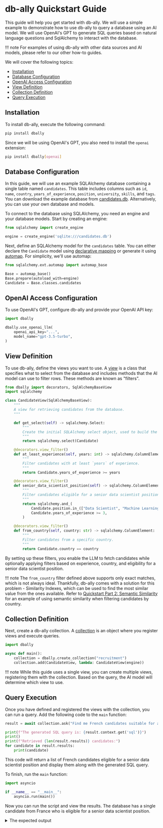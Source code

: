 # db-ally Quickstart Guide

This guide will help you get started with db-ally. We will use a simple example to demonstrate how to use db-ally to query a database using an AI model. We will use OpenAI's GPT to generate SQL queries based on natural language questions and SqlAlchemy to interact with the database.

!!! note
    For examples of using db-ally with other data sources and AI models, please refer to our other how-to guides.

We will cover the following topics:

- [Installation](#installation)
- [Database Configuration](#configuring-the-database)
- [OpenAI Access Configuration](#configuring-openai-access)
- [View Definition](#defining-the-views)
- [Collection Definition](#defining-the-collection)
- [Query Execution](#running-the-query)

## Installation

To install db-ally, execute the following command:

```bash
pip install dbally
```

Since we will be using OpenAI's GPT, you also need to install the `openai` extension:

```bash
pip install dbally[openai]
```

## Database Configuration

In this guide, we will use an example SQLAlchemy database containing a single table named `candidates`. This table includes columns such as `id`, `name`, `country`, `years_of_experience`, `position`, `university`, `skills`, and `tags`. You can download the example database from [candidates.db](candidates.db). Alternatively, you can use your own database and models.

To connect to the database using SQLAlchemy, you need an engine and your database models. Start by creating an engine:

```python
from sqlalchemy import create_engine

engine = create_engine('sqlite:///candidates.db')
```

Next, define an SQLAlchemy model for the `candidates` table. You can either declare the `Candidate` model using [declarative mapping](https://docs.sqlalchemy.org/en/20/orm/mapping_styles.html#declarative-mapping) or generate it using [automap](https://docs.sqlalchemy.org/en/20/orm/extensions/automap.html). For simplicity, we'll use automap:

```python
from sqlalchemy.ext.automap import automap_base

Base = automap_base()
Base.prepare(autoload_with=engine)
Candidate = Base.classes.candidates
```

## OpenAI Access Configuration

To use OpenAI's GPT, configure db-ally and provide your OpenAI API key:

```python
import dbally

dbally.use_openai_llm(
    openai_api_key="...",
    model_name="gpt-3.5-turbo",
)
```

## View Definition

To use db-ally, define the views you want to use. A [view](../concepts/views.md) is a class that specifies what to select from the database and includes methods that the AI model can use to filter rows. These methods are known as "filters".

```python
from dbally import decorators, SqlAlchemyBaseView
import sqlalchemy

class CandidateView(SqlAlchemyBaseView):
    """
    A view for retrieving candidates from the database.
    """

    def get_select(self) -> sqlalchemy.Select:
        """
        Create the initial SQLAlchemy select object, used to build the query.
        """
        return sqlalchemy.select(Candidate)

    @decorators.view_filter()
    def at_least_experience(self, years: int) -> sqlalchemy.ColumnElement:
        """
        Filter candidates with at least `years` of experience.
        """
        return Candidate.years_of_experience >= years

    @decorators.view_filter()
    def senior_data_scientist_position(self) -> sqlalchemy.ColumnElement:
        """
        Filter candidates eligible for a senior data scientist position.
        """
        return sqlalchemy.and_(
            Candidate.position.in_(["Data Scientist", "Machine Learning Engineer", "Data Engineer"]),
            Candidate.years_of_experience >= 3,
        )

    @decorators.view_filter()
    def from_country(self, country: str) -> sqlalchemy.ColumnElement:
        """
        Filter candidates from a specific country.
        """
        return Candidate.country == country
```

By setting up these filters, you enable the LLM to fetch candidates while optionally applying filters based on experience, country, and eligibility for a senior data scientist position.

!!! note
    The `from_country` filter defined above supports only exact matches, which is not always ideal. Thankfully, db-ally comes with a solution for this problem - Similarity Indexes, which can be used to find the most similar value from the ones available. Refer to [Quickstart Part 2: Semantic Similarity](./quickstart2.md) for an example of using semantic similarity when filtering candidates by country.

## Collection Definition

Next, create a db-ally collection. A [collection](../concepts/collections.md) is an object where you register views and execute queries.

```python
import dbally

async def main():
    collection = dbally.create_collection("recruitment")
    collection.add(CandidateView, lambda: CandidateView(engine))
```

!!! note
    While this guide uses a single view, you can create multiple views, registering them with the collection. Based on the query, the AI model will determine which view to use.

## Query Execution

Once you have defined and registered the views with the collection, you can run a query. Add the following code to the `main` function:

```python
result = await collection.ask("Find me French candidates suitable for a senior data scientist position.")

print(f"The generated SQL query is: {result.context.get('sql')}")
print()
print(f"Retrieved {len(result.results)} candidates:")
for candidate in result.results:
    print(candidate)
```

This code will return a list of French candidates eligible for a senior data scientist position and display them along with the generated SQL query.

To finish, run the `main` function:

```python
import asyncio

if __name__ == "__main__":
    asyncio.run(main())
```

Now you can run the script and view the results. The database has a single candidate from France who is eligible for a senior data scientist position.

<details>
  <summary>The expected output</summary>
```
The generated SQL query is: SELECT candidates.name, candidates.country, candidates.years_of_experience, candidates.position, candidates.university, candidates.skills, candidates.tags, candidates.id
FROM candidates
WHERE candidates.country = 'France' AND candidates.position IN ('Data Scientist', 'Machine Learning Engineer', 'Data Engineer') AND candidates.years_of_experience >= 3

Retrieved 1 candidates:
{'name': 'Sophie Dubois', 'country': 'France', 'years_of_experience': 4, 'position': 'Data Engineer', 'university': 'École Polytechnique', 'skills': 'SQL;Python;ETL', 'tags': 'Data Warehousing;Big Data', 'id': 46}
```
</details>

## Full Example

Access the full example here: [quickstart_code.py](quickstart_code.py)

## Next Steps

Explore [Quickstart Part 2: Semantic Similarity](./quickstart2.md) to expand on the example and learn about using semantic similarity.